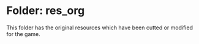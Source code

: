 # Folder: res_org

This folder has the original resources which have been cutted or modified for the game.
